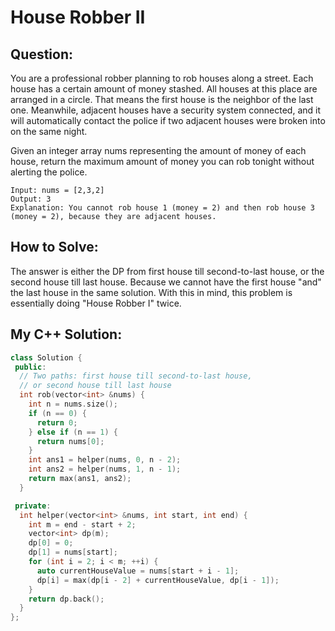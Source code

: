# House Robber II

## Question:

You are a professional robber planning to rob houses along a street. Each house has a certain amount of money stashed. All houses at this place are arranged in a circle. That means the first house is the neighbor of the last one. Meanwhile, adjacent houses have a security system connected, and it will automatically contact the police if two adjacent houses were broken into on the same night.

Given an integer array nums representing the amount of money of each house, return the maximum amount of money you can rob tonight without alerting the police.

```
Input: nums = [2,3,2]
Output: 3
Explanation: You cannot rob house 1 (money = 2) and then rob house 3
(money = 2), because they are adjacent houses.
```

## How to Solve:

The answer is either the DP from first house till second-to-last
house, or the second house till last house. Because we cannot have the
first house "and" the last house in the same solution. With this in
mind, this problem is essentially doing "House Robber I" twice.

## My C++ Solution:

```cpp
class Solution {
 public:
  // Two paths: first house till second-to-last house,
  // or second house till last house
  int rob(vector<int> &nums) {
    int n = nums.size();
    if (n == 0) {
      return 0;
    } else if (n == 1) {
      return nums[0];
    }
    int ans1 = helper(nums, 0, n - 2);
    int ans2 = helper(nums, 1, n - 1);
    return max(ans1, ans2);
  }

 private:
  int helper(vector<int> &nums, int start, int end) {
    int m = end - start + 2;
    vector<int> dp(m);
    dp[0] = 0;
    dp[1] = nums[start];
    for (int i = 2; i < m; ++i) {
      auto currentHouseValue = nums[start + i - 1];
      dp[i] = max(dp[i - 2] + currentHouseValue, dp[i - 1]);
    }
    return dp.back();
  }
};
```